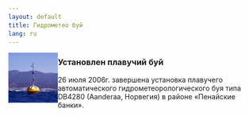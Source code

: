```yaml
---
layout: default
title: Гидрометео буй
lang: ru
---
```

<img src="/images/bui.jpg" width="100" height="101" align="left" class="bleft" />

### Установлен плавучий буй

26 июля 2006г. завершена установка плавучего автоматического гидрометеорологического буя типа DB4280 (Aanderaa, Норвегия) в районе «Пенайские банки».
